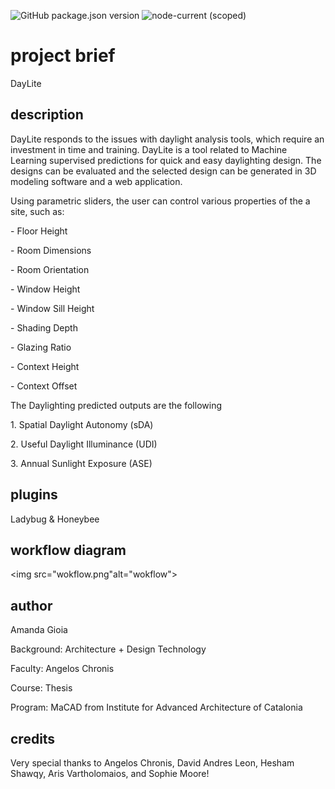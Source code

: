 ![GitHub package.json version](https://img.shields.io/github/package-json/v/mcneel/compute.rhino3d.appserver/main?label=version&style=flat-square)
![node-current (scoped)](https://img.shields.io/badge/dynamic/json?label=node&query=engines.node&url=https%3A%2F%2Fraw.githubusercontent.com%2Fmcneel%2Fcompute.rhino3d.appserver%2Fmain%2Fpackage.json&style=flat-square&color=dark-green)

# project brief
DayLite

## description
DayLite responds to the issues with daylight analysis tools, which require an investment in time and training. DayLite is a tool related to Machine Learning supervised predictions for quick and easy daylighting design. The designs can be evaluated and the selected design can be generated in 3D modeling software and a web application.
<p>Using parametric sliders, the user can control various properties of the a site, such as:</p>
<p>- Floor Height</p>
<p>- Room Dimensions</p>
<p>- Room Orientation</p>
<p>- Window Height</p> 
<p>- Window Sill Height</p>  
<p>- Shading Depth</p>
<p>- Glazing Ratio</p>
<p>- Context Height</p>
<p>- Context Offset </p>
<p>The Daylighting predicted outputs are the following</p> 
<p>1. Spatial Daylight Autonomy (sDA)</p>
<p>2. Useful Daylight Illuminance (UDI)</p>
<p>3. Annual Sunlight Exposure (ASE)</p>

## plugins
Ladybug & Honeybee

## workflow diagram
<img src="wokflow.png"alt="wokflow">

## author
<p>Amanda Gioia</p>
<p>Background: Architecture + Design Technology</p>
<p>Faculty: Angelos Chronis </p>
<p>Course: Thesis</p>
<p>Program: MaCAD from Institute for Advanced Architecture of Catalonia</p>

## credits
Very special thanks to Angelos Chronis, David Andres Leon, Hesham Shawqy, Aris Vartholomaios, and Sophie Moore!